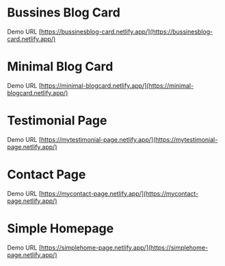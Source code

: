 # Bussines Blog Card

  Demo URL [https://bussinesblog-card.netlify.app/](https://bussinesblog-card.netlify.app/)

# Minimal Blog Card 

  Demo URL [https://minimal-blogcard.netlify.app/](https://minimal-blogcard.netlify.app/)
  
# Testimonial Page

  Demo URL [https://mytestimonial-page.netlify.app/](https://mytestimonial-page.netlify.app/)

# Contact Page

  Demo URL [https://mycontact-page.netlify.app/](https://mycontact-page.netlify.app/)

# Simple Homepage

  Demo URL [https://simplehome-page.netlify.app/](https://simplehome-page.netlify.app/)
